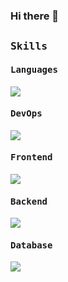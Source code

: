 ### Hi there 👋

<!--
**nelson1987/nelson1987** is a ✨ _special_ ✨ repository because its `README.md` (this file) appears on your GitHub profile.

Here are some ideas to get you started:

- 🔭 I’m currently working on ...
- 🌱 I’m currently learning ...
- 👯 I’m looking to collaborate on ...
- 🤔 I’m looking for help with ...
- 💬 Ask me about ...
- 📫 How to reach me: ...
- 😄 Pronouns: ...
- ⚡ Fun fact: ...

![nelson1987's Stats](https://github-readme-stats.vercel.app/api?username=nelson1987&theme=merko&show_icons=true&hide_border=false&count_private=true)
![nelson1987's Streak](https://github-readme-streak-stats.herokuapp.com/?user=nelson1987&theme=merko&hide_border=false)
![nelson1987's Top Languages](https://github-readme-stats.vercel.app/api/top-langs/?username=nelson1987&theme=merko&show_icons=true&hide_border=false&layout=compact)
-->

##
<h3><b><samp>Skills</samp></b></h3>

<h4><b><samp>Languages</samp></b></h4>

![](https://skillicons.dev/icons?i=cs,dotnet,py,js,nodejs,bash,elixir,clojure&perline=18)

<h4><b><samp>DevOps</samp></b></h4>

![](https://skillicons.dev/icons?i=git,docker,kubernetes,terraform,gherkin,jenkins,nginx,grafana,prometheus,aws,azure,gitlab,githubactions,elasticsearch&perline=18)

<h4><b><samp>Frontend</samp></b></h4>

![](https://skillicons.dev/icons?i=html,css,javascript,bootstrap,react,md,jquery,angular&perline=18)

<h4><b><samp>Backend</samp></b></h4>

![](https://skillicons.dev/icons?i=django,postman,rabbitmq,kafka&perline=18)

<h4><b><samp>Database</samp></b></h4>

![](https://skillicons.dev/icons?i=postgres,mysql,sqlite,mongodb,firebase&perline=18)
    
##